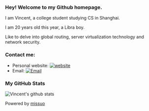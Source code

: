 ### Hey! Welcome to my Github homepage. 

I am Vincent, a college student studying CS in Shanghai. 

I am 20 years old this year, a Libra boy. 

Like to delve into global routing, server virtualization technology and network security. 

### Contact me:

- Personal website: [![website](https://img.shields.io/badge/https://oneyyt.cn-3693F3?style=flat-square&logo=icloud&logoColor=white)](https://oneyyt.cn)
- Email: [![Email](https://img.shields.io/badge/i@yyt.moe-D14836?style=flat-square&logo=gmail&logoColor=white)](mailto:i@yyt.moe)

### My GitHub Stats

![Vincent's github stats](https://github-readme-stats.vercel.app/api?username=missuo&show_icons=true)

Powered by [missuo](https://github.com/missuo)
